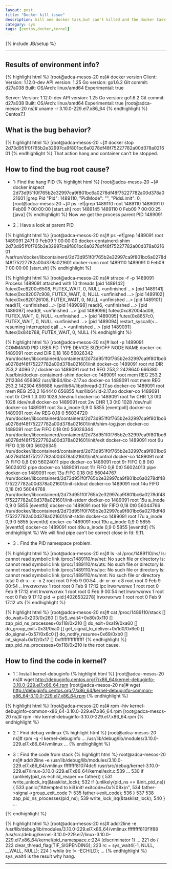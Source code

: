 ```yaml
---
layout: post
title: "Docker kill issue"
description: kill one docker task,but can't killed and the docker task can't be stop
category: sys
tags: [centos,docker,kernel]
---
```

{% include JB/setup %}

---
## Results of environment info?
{% highlight html %}
[root@adca-mesos-20 ns]# docker version
Client:
 Version:      1.12.0-dev
 API version:  1.25
 Go version:   go1.6.2
 Git commit:   d27a038
 Built:
 OS/Arch:      linux/amd64
 Experimental: true

Server:
 Version:      1.12.0-dev
 API version:  1.25
 Go version:   go1.6.2
 Git commit:   d27a038
 Built:
 OS/Arch:      linux/amd64
 Experimental: true
[root@adca-mesos-20 ns]# uname -r
3.10.0-229.el7.x86_64
{% endhighlight %}
Centos7.1

## What is the bug behavior?

{% highlight html %}
[root@adca-mesos-20 ~]# docker stop 2d73d951f0f765b2e32997ca9f801bc6a0278df48f75227782a00d378a021601
{% endhighlight %}
That action hang and container can't be stopped.

## How to find the bug root cause?

* 1: Find the hang PID
{% highlight html %}
[root@adca-mesos-20 ~]# docker inspect 2d73d951f0f765b2e32997ca9f801bc6a0278df48f75227782a00d378a021601 |grep Pid
            "Pid": 1489110,
            "PidMode": "",
            "PidsLimit": 0,
[root@adca-mesos-20 ~]# ps -ef|grep 1489110
root     1489110 1489091  0 Feb09 ?        00:00:00 [start.sh]
root     1489145 1489110  0 Feb09 ?        00:00:25 [java] <defunct>
{% endhighlight %}
Now we get the process parent PID 1489091

* 2：Have a look at parent PID

{% highlight html %}
[root@adca-mesos-20 ns]# ps -ef|grep 1489091
root     1489091    2471  0 Feb09 ?        00:00:00 docker-containerd-shim 2d73d951f0f765b2e32997ca9f801bc6a0278df48f75227782a00d378a021601 /var/run/docker/libcontainerd/2d73d951f0f765b2e32997ca9f801bc6a0278df48f75227782a00d378a021601 docker-runc
root     1489110 1489091  0 Feb09 ?        00:00:00 [start.sh]
{% endhighlight %}

{% highlight html %}
[root@adca-mesos-20 ns]# strace -f -p 1489091
Process 1489091 attached with 10 threads
[pid 1489142] futex(0xc8200c6508, FUTEX_WAIT, 0, NULL <unfinished ...>
[pid 1489141] futex(0xc82007c908, FUTEX_WAIT, 0, NULL <unfinished ...>
[pid 1489102] futex(0xc820126108, FUTEX_WAIT, 0, NULL <unfinished ...>
[pid 1489101] read(11,  <unfinished ...>
[pid 1489098] read(6,  <unfinished ...>
[pid 1489097] read(9,  <unfinished ...>
[pid 1489096] futex(0xc82004ad08, FUTEX_WAIT, 0, NULL <unfinished ...>
[pid 1489095] futex(0x8657c0, FUTEX_WAIT, 0, NULL <unfinished ...>
[pid 1489094] restart_syscall(<... resuming interrupted call ...> <unfinished ...>
[pid 1489091] futex(0x84b788, FUTEX_WAIT, 0, NULL
{% endhighlight %}

{% highlight html %}
[root@adca-mesos-20 ns]# lsof -p 1489091
COMMAND       PID USER   FD      TYPE DEVICE SIZE/OFF     NODE NAME
docker-co 1489091 root  cwd       DIR   0,18      160 56026342 /run/docker/libcontainerd/containerd/2d73d951f0f765b2e32997ca9f801bc6a0278df48f75227782a00d378a021601/init
docker-co 1489091 root  rtd       DIR  253,2     4096        2 /
docker-co 1489091 root  txt       REG  253,2  2428640   666380 /usr/bin/docker-containerd-shim
docker-co 1489091 root  mem       REG  253,2  2112384   656862 /usr/lib64/libc-2.17.so
docker-co 1489091 root  mem       REG  253,2   142304   656888 /usr/lib64/libpthread-2.17.so
docker-co 1489091 root  mem       REG  253,2   164440   656855 /usr/lib64/ld-2.17.so
docker-co 1489091 root    0r      CHR    1,3      0t0     1028 /dev/null
docker-co 1489091 root    1w      CHR    1,3      0t0     1028 /dev/null
docker-co 1489091 root    2w      CHR    1,3      0t0     1028 /dev/null
docker-co 1489091 root    3u  a_inode    0,9        0     5855 [eventpoll]
docker-co 1489091 root    4w      REG   0,18        0 56034720 /run/docker/libcontainerd/containerd/2d73d951f0f765b2e32997ca9f801bc6a0278df48f75227782a00d378a021601/init/shim-log.json
docker-co 1489091 root    5w     FIFO   0,18      0t0 56026344 /run/docker/libcontainerd/containerd/2d73d951f0f765b2e32997ca9f801bc6a0278df48f75227782a00d378a021601/init/exit
docker-co 1489091 root    6u     FIFO   0,18      0t0 56026345 /run/docker/libcontainerd/containerd/2d73d951f0f765b2e32997ca9f801bc6a0278df48f75227782a00d378a021601/init/control
docker-co 1489091 root    7r     FIFO    0,8      0t0 56024011 pipe
docker-co 1489091 root    9r     FIFO    0,8      0t0 56024012 pipe
docker-co 1489091 root   11r     FIFO    0,8      0t0 56024013 pipe
docker-co 1489091 root   13u     FIFO   0,18      0t0 56044767 /run/docker/libcontainerd/2d73d951f0f765b2e32997ca9f801bc6a0278df48f75227782a00d378a021601/init-stdout
docker-co 1489091 root   14u     FIFO   0,18      0t0 56044768 /run/docker/libcontainerd/2d73d951f0f765b2e32997ca9f801bc6a0278df48f75227782a00d378a021601/init-stderr
docker-co 1489091 root   15u  a_inode    0,9        0     5855 [eventfd]
docker-co 1489091 root   16r     FIFO   0,18      0t0 56044766 /run/docker/libcontainerd/2d73d951f0f765b2e32997ca9f801bc6a0278df48f75227782a00d378a021601/init-stdin
docker-co 1489091 root   17u  a_inode    0,9        0     5855 [eventfd]
docker-co 1489091 root   19u  a_inode    0,9        0     5855 [eventfd]
docker-co 1489091 root   49u  a_inode    0,9        0     5855 [eventfd]
{% endhighlight %}
We will find pipe can't be correct close in fd: 9,11.

* 3：Find the PID namespace problem.


{% highlight html %}
[root@adca-mesos-20 ns]# ls -al /proc/1489110/ns/
ls: cannot read symbolic link /proc/1489110/ns/net: No such file or directory
ls: cannot read symbolic link /proc/1489110/ns/uts: No such file or directory
ls: cannot read symbolic link /proc/1489110/ns/ipc: No such file or directory
ls: cannot read symbolic link /proc/1489110/ns/mnt: No such file or directory
total 0
dr-x--x--x 2 root root 0 Feb  9 00:54 .
dr-xr-xr-x 8 root root 0 Feb  9 00:54 ..
lrwxrwxrwx 1 root root 0 Feb  9 17:12 ipc
lrwxrwxrwx 1 root root 0 Feb  9 17:12 mnt
lrwxrwxrwx 1 root root 0 Feb  9 00:54 net
lrwxrwxrwx 1 root root 0 Feb  9 17:12 pid -> pid:[4026532278]
lrwxrwxrwx 1 root root 0 Feb  9 17:12 uts
{% endhighlight %}

{% highlight html %}
[root@adca-mesos-20 ns]# cat /proc/1489110/stack
[<ffffffff81074033>] do_wait+0x203/0x260
[<ffffffff81075150>] SyS_wait4+0x80/0x110
[<ffffffff810f1f88>] zap_pid_ns_processes+0x118/0x210
[<ffffffff81074dc9>] do_exit+0xa19/0xa60
[<ffffffff81074e8f>] do_group_exit+0x3f/0xa0
[<ffffffff810851e0>] get_signal_to_deliver+0x1d0/0x6e0
[<ffffffff81013467>] do_signal+0x57/0x6c0
[<ffffffff81013b39>] do_notify_resume+0x69/0xb0
[<ffffffff81614cdd>] int_signal+0x12/0x17
[<ffffffffffffffff>] 0xffffffffffffffff
{% endhighlight %}
zap_pid_ns_processes+0x118/0x210 is the root cause.

## How to find the code in kernel?
* 1：Install kernel-debuginfo
{% highlight html %}
[root@adca-mesos-20 ns]# wget http://debuginfo.centos.org/7/x86_64/kernel-debuginfo-3.10.0-229.el7.x86_64.rpm
[root@adca-mesos-20 ns]# wget http://debuginfo.centos.org/7/x86_64/kernel-debuginfo-common-x86_64-3.10.0-229.el7.x86_64.rpm
{% endhighlight %}

{% highlight html %}
[root@adca-mesos-20 ns]# rpm -hiv kernel-debuginfo-common-x86_64-3.10.0-229.el7.x86_64.rpm
[root@adca-mesos-20 ns]# rpm -hiv kernel-debuginfo-3.10.0-229.el7.x86_64.rpm
{% endhighlight %}

* 2：Find debug vmlinux
{% highlight html %}
[root@adca-mesos-20 ns]# rpm -q -l kernel-debuginfo
...
/usr/lib/debug/lib/modules/3.10.0-229.el7.x86_64/vmlinux
...
{% endhighlight %}

* 3：Find the code from stack
{% highlight html %}
root@adca-mesos-20 ns]# addr2line -e /usr/lib/debug/lib/modules/3.10.0-229.el7.x86_64/vmlinux ffffffff81074dc9
/usr/src/debug/kernel-3.10.0-229.el7/linux-3.10.0-229.el7.x86_64/kernel/exit.c:539
...
 530         if (unlikely(pid_ns->child_reaper == father)) {
 531                 write_unlock_irq(&tasklist_lock);
 532                 if (unlikely(pid_ns == &init_pid_ns)) {
 533                         panic("Attempted to kill init! exitcode=0x%08x\n",
 534                                 father->signal->group_exit_code ?:
 535                                         father->exit_code);
 536                 }
 537
 538                 zap_pid_ns_processes(pid_ns);
 539                 write_lock_irq(&tasklist_lock);
 540         }
...

{% endhighlight %}

{% highlight html %}
[root@adca-mesos-20 ns]# addr2line -e /usr/lib/debug/lib/modules/3.10.0-229.el7.x86_64/vmlinux ffffffff810f1f88
/usr/src/debug/kernel-3.10.0-229.el7/linux-3.10.0-229.el7.x86_64/kernel/pid_namespace.c:224 (discriminator 1)
...
 221         do {
 222                 clear_thread_flag(TIF_SIGPENDING);
 223                 rc = sys_wait4(-1, NULL, __WALL, NULL);
 224         } while (rc != -ECHILD);
...
{% endhighlight %}
sys_wait4 is the result why hang.





---
